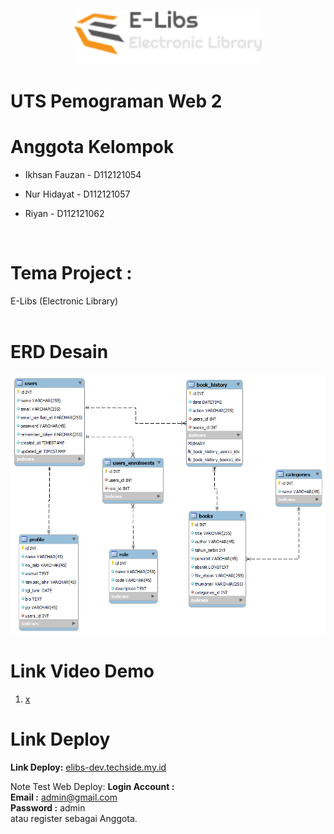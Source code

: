 <p align="center"><img src="public/theme/images/logo-elibs-text-bk.png" width="300"></p>

# UTS Pemograman Web 2

# Anggota Kelompok

<ul>
    <li><b></b>Ikhsan Fauzan - D112121054</li>
</ul>
<ul>
    <li><b></b> Nur Hidayat - D112121057</li>
</ul>
<ul>
    <li><b></b>Riyan - D112121062</li>
</ul>
<br>

# Tema Project :
E-Libs (Electronic Library)<br><br>

# ERD Desain

<img src="public/erd/elabs_rev5.png" alt="Desain_ERD_ELibs_Kelompok20">

# Link Video Demo

1. <a href="javascript:;">x</a> <br>

# Link Deploy
<b>Link Deploy:</b> <a href="https://elibs-dev.techside.my.id">elibs-dev.techside.my.id</a>

Note Test Web Deploy:
    <b>Login Account : </b><br>
    <b>Email :</b> admin@gmail.com<br>
    <b>Password :</b> admin<br>
atau register sebagai Anggota.